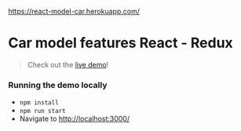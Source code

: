 https://react-model-car.herokuapp.com/


# Car model features React - Redux


> Check out the [live demo](https://react-model-car.herokuapp.com/)!



### Running the demo locally
* `npm install`
* `npm run start`
* Navigate to [http://localhost:3000/](http://localhost:3000/)